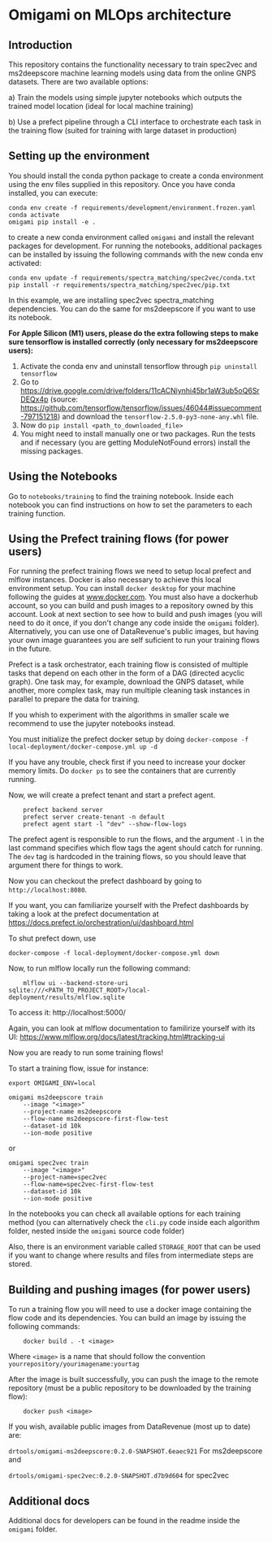 
Omigami on MLOps architecture
=============================

Introduction
------------

This repository contains the functionality necessary to train spec2vec and ms2deepscore machine learning models
using data from the online GNPS datasets. There are two available options:

a) Train the models using simple jupyter notebooks which outputs the trained model location (ideal for local machine training)

b) Use a prefect pipeline through a CLI interface to orchestrate each task in the training flow (suited for training with large dataset in production)

Setting up the environment
--------------------------

You should install the conda python package to create a conda environment using the env files supplied in this repository.
Once you have conda installed, you can execute:

    conda env create -f requirements/development/environment.frozen.yaml 
    conda activate 
    omigami pip install -e .

to create a new conda environment called `omigami` and install the relevant packages for development.
For running the notebooks, additional packages can be installed by issuing the following commands with the new conda env
activated:

    conda env update -f requirements/spectra_matching/spec2vec/conda.txt
    pip install -r requirements/spectra_matching/spec2vec/pip.txt

In this example, we are installing spec2vec spectra_matching dependencies. You can do the same for ms2deepscore if
you want to use its notebook.

**For Apple Silicon (M1) users, please do the extra following steps to make sure tensorflow is installed correctly (only necessary for ms2deepscore users):**

1. Activate the conda env and uninstall tensorflow through `pip uninstall tensorflow`
2. Go to https://drive.google.com/drive/folders/11cACNiynhi45br1aW3ub5oQ6SrDEQx4p (source: https://github.com/tensorflow/tensorflow/issues/46044#issuecomment-797151218) and download the `tensorflow-2.5.0-py3-none-any.whl` file.
3. Now do `pip install <path_to_downloaded_file>`
4. You might need to install manually one or two packages. Run the tests and if necessary (you are getting ModuleNotFound errors) install the missing packages.


Using the Notebooks
-------------------

Go to `notebooks/training` to find the training notebook. Inside each notebook you can find instructions on how to set
the parameters to each training function.


Using the Prefect training flows (for power users)
--------------------------------------------------
For running the prefect training flows we need to setup local prefect and mlflow instances. Docker is also necessary
to achieve this local environment setup. You can install `docker desktop` for your machine following the guides at
www.docker.com. You must also have a dockerhub account, so you can build and push images to a repository owned by this
account. Look at next section to see how to build and push images (you will need to do it once, if you don't change any
code inside the `omigami` folder). Alternatively, you can use one of DataRevenue's public images, but having your own
image guarantees you are self suficient to run your training flows in the future.

Prefect is a task orchestrator, each training flow is consisted of multiple tasks that depend on each other in the form
of a DAG (directed acyclic graph). One task may, for example, download the GNPS dataset, while another, more complex task,
may run multiple cleaning task instances in parallel to prepare the data for training.

If you whish to experiment with the algorithms in smaller scale we recommend to use the jupyter notebooks instead.

You must initialize the prefect docker setup by doing `docker-compose -f local-deployment/docker-compose.yml up -d`

If you have any trouble, check first if you need to increase your docker memory limits. Do `docker ps` to see the containers that are
currently running.

Now, we will create a prefect tenant and start a prefect agent.

```
    prefect backend server
    prefect server create-tenant -n default    
    prefect agent start -l "dev" --show-flow-logs
```

The prefect agent is responsible to run the flows, and the argument `-l` in the last command specifies which flow tags 
the agent should catch for running. The `dev` tag is hardcoded in the training flows, so you should leave that argument
there for things to work.

Now you can checkout the prefect dashboard by going to `http://localhost:8080`.

If you want, you can familiarize yourself with the Prefect dashboards by taking a look at the prefect documentation at
https://docs.prefect.io/orchestration/ui/dashboard.html

To shut prefect down, use 
```
docker-compose -f local-deployment/docker-compose.yml down
```

Now, to run mlflow locally run the following command:
```
    mlflow ui --backend-store-uri sqlite:///<PATH_TO_PROJECT_ROOT>/local-deployment/results/mlflow.sqlite
```


To access it: http://localhost:5000/

Again, you can look at mlflow documentation to familirize yourself with its UI: https://www.mlflow.org/docs/latest/tracking.html#tracking-ui

Now you are ready to run some training flows!

To start a training flow, issue for instance:

```
export OMIGAMI_ENV=local

omigami ms2deepscore train 
    --image "<image>" 
    --project-name ms2deepscore 
    --flow-name ms2deepscore-first-flow-test 
    --dataset-id 10k 
    --ion-mode positive 
```

or

```
omigami spec2vec train 
    --image "<image>"
    --project-name=spec2vec 
    --flow-name=spec2vec-first-flow-test
    --dataset-id 10k
    --ion-mode positive
```

In the notebooks you can check all available options for each training method (you can alternatively check the `cli.py`
code inside each algorithm folder, nested inside the `omigami` source code folder)

Also, there is an environment variable called `STORAGE_ROOT` that can be used if you want to change where results and 
files from intermediate steps are stored.

Building and pushing images (for power users)
--------------------------------------------------
To run a training flow you will need to use a docker image containing the flow code and its dependencies. You can
build an image by issuing the following commands:
```
    docker build . -t <image>
```
Where `<image>` is a name that should follow the convention `yourrepository/yourimagename:yourtag`

After the image is built successfully, you can push the image to the remote repository 
(must be a public repository to be downloaded by the training flow):
```
    docker push <image>
```


If you wish, available public images from DataRevenue (most up to date) are:

`drtools/omigami-ms2deepscore:0.2.0-SNAPSHOT.6eaec921`
For ms2deepscore and

`drtools/omigami-spec2vec:0.2.0-SNAPSHOT.d7b9d604`
for spec2vec


Additional docs
-------------------
Additional docs for developers can be found in the readme inside the `omigami` folder.